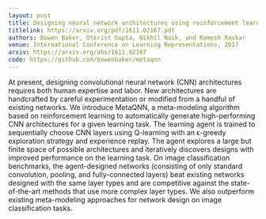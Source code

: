 ```yaml
---
layout: post
title: Designing neural network architectures using reinforcement learning
titlelink: https://arxiv.org/pdf/1611.02167.pdf
authors: Bowen Baker, Otkrist Gupta, Nikhil Naik, and Ramesh Raskar
venue: International Conference on Learning Representations, 2017
arxiv: https://arxiv.org/abs/1611.02167
code: https://github.com/bowenbaker/metaqnn
---
```


At present, designing convolutional neural network (CNN) architectures requires both human expertise and labor. New architectures are handcrafted by careful experimentation or modified from a handful of existing networks. We introduce MetaQNN, a meta-modeling algorithm based on reinforcement learning to automatically generate high-performing CNN architectures for a given learning task. The learning agent is trained to sequentially choose CNN layers using Q-learning with an ϵ-greedy exploration strategy and experience replay. The agent explores a large but finite space of possible architectures and iteratively discovers designs with improved performance on the learning task. On image classification benchmarks, the agent-designed networks (consisting of only standard convolution, pooling, and fully-connected layers) beat existing networks designed with the same layer types and are competitive against the state-of-the-art methods that use more complex layer types. We also outperform existing meta-modeling approaches for network design on image classification tasks.